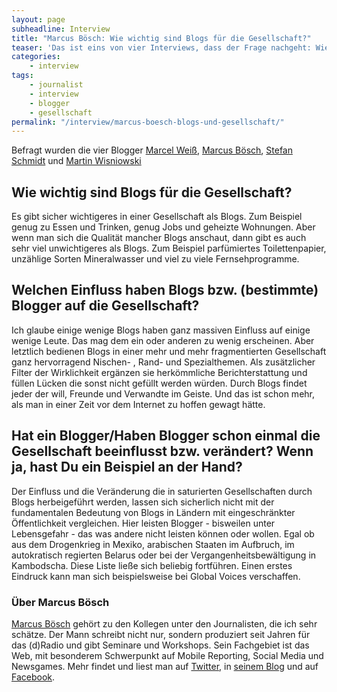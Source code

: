 ```yaml
---
layout: page
subheadline: Interview
title: "Marcus Bösch: Wie wichtig sind Blogs für die Gesellschaft?"
teaser: 'Das ist eins von vier Interviews, dass der Frage nachgeht: Wie wichtig sind Blogs für die Gesellschaft?'
categories:
    - interview
tags:
    - journalist
    - interview
    - blogger
    - gesellschaft
permalink: "/interview/marcus-boesch-blogs-und-gesellschaft/"
---
```

Befragt wurden die vier Blogger <a href="{{ site.url }}/interview/marcel-weiss-blogs-und-gesellschaft">Marcel Weiß</a>, <a href="{{ site.url }}/interview/marcus-boesch-blogs-und-gesellschaft">Marcus Bösch</a>, <a href="{{ site.url }}/interview/stefan-schmidt-blogs-und-gesellschaft">Stefan Schmidt</a> und <a href="{{ site.url }}/interview/martin-wisniowski-blogs-und-gesellschaft">Martin Wisniowski</a>

## Wie wichtig sind Blogs für die Gesellschaft?

Es gibt sicher wichtigeres in einer Gesellschaft als Blogs. Zum Beispiel genug zu Essen und Trinken, genug Jobs und geheizte Wohnungen. Aber wenn man sich die Qualität mancher Blogs anschaut, dann gibt es auch sehr viel unwichtigeres als Blogs. Zum Beispiel parfümiertes Toilettenpapier, unzählige Sorten Mineralwasser und viel zu viele Fernsehprogramme.


## Welchen Einfluss haben Blogs bzw. (bestimmte) Blogger auf die Gesellschaft?

Ich glaube einige wenige Blogs haben ganz massiven Einfluss auf einige wenige Leute. Das mag dem ein oder anderen zu wenig erscheinen. Aber letztlich bedienen Blogs in einer mehr und mehr fragmentierten Gesellschaft ganz hervorragend Nischen- , Rand- und Spezialthemen. Als zusätzlicher Filter der Wirklichkeit ergänzen sie herkömmliche Berichterstattung und füllen Lücken die sonst nicht gefüllt werden würden. Durch Blogs findet jeder der will, Freunde und Verwandte im Geiste. Und das ist schon mehr, als man in einer Zeit vor dem Internet zu hoffen gewagt hätte.


## Hat ein Blogger/Haben Blogger schon einmal die Gesellschaft beeinflusst bzw. verändert? Wenn ja, hast Du ein Beispiel an der Hand?

Der Einfluss und die Veränderung die in saturierten Gesellschaften durch Blogs herbeigeführt werden, lassen sich sicherlich nicht mit der fundamentalen Bedeutung von Blogs in Ländern mit eingeschränkter Öffentlichkeit vergleichen. Hier leisten Blogger - bisweilen unter Lebensgefahr - das was andere nicht leisten können oder wollen. Egal ob aus dem Drogenkrieg in Mexiko, arabischen Staaten im Aufbruch, im autokratisch regierten Belarus oder bei der Vergangenheitsbewältigung in Kambodscha. Diese Liste ließe sich beliebig fortführen. Einen erstes Eindruck kann man sich beispielsweise bei Global Voices verschaffen.

### Über Marcus Bösch

<a href="http://www.marcus-boesch.de">Marcus Bösch</a> gehört zu den Kollegen unter den Journalisten, die ich sehr schätze. Der Mann schreibt nicht nur, sondern produziert seit Jahren für das (d)Radio und gibt Seminare und Workshops. Sein Fachgebiet ist das Web, mit besonderem Schwerpunkt auf Mobile Reporting, Social Media und Newsgames. Mehr findet und liest man auf <a href="http://twitter.com/m_boesch">Twitter</a>, in <a href="http://www.marcus-boesch.de">seinem Blog</a> und auf <a href="http://facebook.com/mrcsbsch">Facebook</a>.